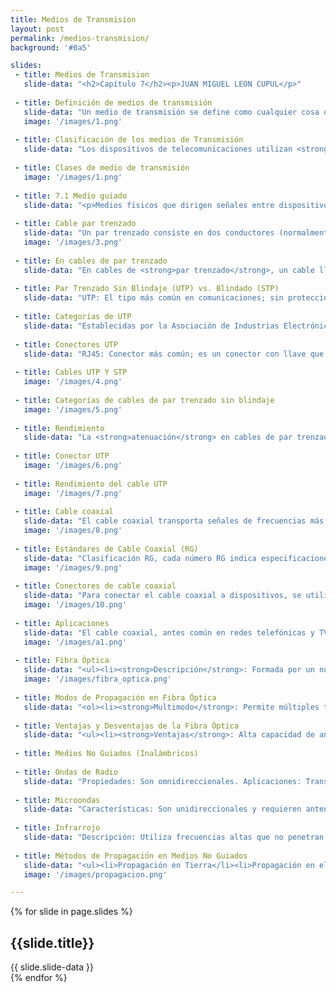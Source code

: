 ```yaml
---
title: Medios de Transmision
layout: post
permalink: /medios-transmision/
background: '#0a5'

slides:
 - title: Medios de Transmision
   slide-data: "<h2>Capítulo 7</h2><p>JUAN MIGUEL LEON CUPUL</p>"
   
 - title: Definición de medios de transmisión
   slide-data: "Un medio de transmisión se define como cualquier cosa que pueda llevar información desde un origen a destino. El medio de transmisión suele ser el espacio libre, un cable metálico o un cable de fibra óptica."
   image: '/images/1.png'
   
 - title: Clasificación de los medios de Transmisión
   slide-data: "Los dispositivos de telecomunicaciones utilizan <strong>señales electromagnéticas</strong> para transmitir datos a través de medios de transmisión en dos categorías:<ul><li><strong>Medios guiados</strong>: Incluyen cables de par trenzado, cable coaxial y cable de fibra óptica.</li><li><strong>Medios no guiados</strong>: Consisten en el espacio libre.</li></ul>"
   
 - title: Clases de medio de transmisión
   image: '/images/1.png'
   
 - title: 7.1 Medio guiado
   slide-data: "<p>Medios físicos que dirigen señales entre dispositivos:</p><ul><li><strong>Par Trenzado</strong>: Cables de cobre que transportan señales eléctricas.</li><li><strong>Coaxial</strong>: Cables metálicos para señales eléctricas.</li><li><strong>Fibra Óptica</strong>: Cables que transmiten señales de luz.</li></ul>"
   
 - title: Cable par trenzado
   slide-data: "Un par trenzado consiste en dos conductores (normalmente de cobre), cada uno con su propio aislamiento plástico, trenzados juntos."
   image: '/images/3.png'
   
 - title: En cables de par trenzado
   slide-data: "En cables de <strong>par trenzado</strong>, un cable lleva la señal y el otro sirve como referencia de tierra; el receptor utiliza la diferencia entre ambos. Trenzar los cables ayuda a equilibrar las interferencias (ruido y diafonía)."
   
 - title: Par Trenzado Sin Blindaje (UTP) vs. Blindado (STP)
   slide-data: "UTP: El tipo más común en comunicaciones; sin protección adicional.<br>STP: Incluye una cubierta metálica que reduce el ruido y la diafonía, pero es más voluminoso y costoso. Usado principalmente por IBM."
   
 - title: Categorías de UTP
   slide-data: "Establecidas por la Asociación de Industrias Electrónicas (EIA), clasificadas de Categoría 1 a Categoría 7."
   
 - title: Conectores UTP
   slide-data: "RJ45: Conector más común; es un conector con llave que solo se inserta de una manera."
   
 - title: Cables UTP Y STP
   image: '/images/4.png'
   
 - title: Categorías de cables de par trenzado sin blindaje
   image: '/images/5.png'
   
 - title: Rendimiento
   slide-data: "La <strong>atenuación</strong> en cables de par trenzado aumenta con la <strong>frecuencia</strong>, especialmente por encima de <strong>100 kHz</strong>. Se mide en <strong>decibelios por kilómetro (dB/km)</strong>."
   
 - title: Conector UTP
   image: '/images/6.png'
   
 - title: Rendimiento del cable UTP
   image: '/images/7.png'
   
 - title: Cable coaxial
   slide-data: "El cable coaxial transporta señales de frecuencias más altas que el cable de par trenzado debido a su distinta construcción."
   image: '/images/8.png'
   
 - title: Estándares de Cable Coaxial (RG)
   slide-data: "Clasificación RG, cada número RG indica especificaciones físicas específicas."
   image: '/images/9.png'
   
 - title: Conectores de cable coaxial
   slide-data: "Para conectar el cable coaxial a dispositivos, se utilizan conectores coaxiales como el BNC."
   image: '/images/10.png'
   
 - title: Aplicaciones
   slide-data: "El cable coaxial, antes común en redes telefónicas y TV por cable, ha sido reemplazado en gran medida por la <strong>fibra óptica</strong>."
   image: '/images/a1.png'
   
 - title: Fibra Óptica
   slide-data: "<ul><li><strong>Descripción</strong>: Formada por un núcleo de vidrio o plástico.</li><li><strong>Ventajas</strong>: Alta resistencia a interferencias y mayor capacidad de ancho de banda.</li></ul>"
   image: '/images/fibra_optica.png'
   
 - title: Modos de Propagación en Fibra Óptica
   slide-data: "<ol><li><strong>Multimodo</strong>: Permite múltiples trayectorias para la luz.</li><li><strong>Monomodo</strong>: Usa un núcleo estrecho que permite solo una trayectoria.</li></ol>"
   
 - title: Ventajas y Desventajas de la Fibra Óptica
   slide-data: "<ul><li><strong>Ventajas</strong>: Alta capacidad de ancho de banda, menor atenuación.</li><li><strong>Desventajas</strong>: Coste elevado y necesidad de técnicos especializados.</li></ul>"
   
 - title: Medios No Guiados (Inalámbricos)
   
 - title: Ondas de Radio
   slide-data: "Propiedades: Son omnidireccionales. Aplicaciones: Transmisión de AM y FM, televisión y comunicaciones marítimas."
   
 - title: Microondas
   slide-data: "Características: Son unidireccionales y requieren antenas alineadas. Aplicaciones: Redes celulares y satélites."
   
 - title: Infrarrojo
   slide-data: "Descripción: Utiliza frecuencias altas que no penetran paredes, ideal para interiores."
   
 - title: Métodos de Propagación en Medios No Guiados
   slide-data: "<ul><li>Propagación en Tierra</li><li>Propagación en el Cielo</li><li>Propagación en Línea de Vista</li></ul>"
   image: '/images/propagacion.png'

---
```


{% for slide in page.slides %}                 
<section data-background="{% if slide.image %}{{slide.image}}{% elsif slide.background %}{{slide.background}}{% else %}{{page.background}}{% endif %}">
    <h1>{{slide.title}}</h1>{{ slide.slide-data }}
</section>               
{% endfor %}
